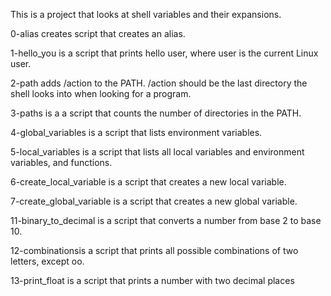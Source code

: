 This is a project that looks at shell variables and their expansions.

0-alias creates script that creates an alias.

1-hello_you is a script that prints hello user, where user is the current Linux user.

2-path adds /action to the PATH. /action should be the last directory the shell looks into when looking for a program.

3-paths is a a script that counts the number of directories in the PATH.

4-global_variables is a script that lists environment variables.

5-local_variables is a script that lists all local variables and environment variables, and functions.

6-create_local_variable is a script that creates a new local variable. 

7-create_global_variable is a script that creates a new global variable.

11-binary_to_decimal is a script that converts a number from base 2 to base 10.

12-combinationsis a script that prints all possible combinations of two letters, except oo.

13-print_float is a script that prints a number with two decimal places


